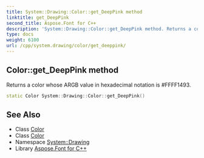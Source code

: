 ```yaml
---
title: System::Drawing::Color::get_DeepPink method
linktitle: get_DeepPink
second_title: Aspose.Font for C++
description: 'System::Drawing::Color::get_DeepPink method. Returns a color whose ARGB value in hexadecimal notation is #FFFF1493 in C++.'
type: docs
weight: 6100
url: /cpp/system.drawing/color/get_deeppink/
---
```

## Color::get_DeepPink method


Returns a color whose ARGB value in hexadecimal notation is #FFFF1493.

```cpp
static Color System::Drawing::Color::get_DeepPink()
```

## See Also

* Class [Color](../)
* Class [Color](../)
* Namespace [System::Drawing](../../)
* Library [Aspose.Font for C++](../../../)
